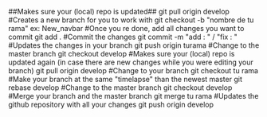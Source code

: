 ##Makes sure your (local) repo is updated##
git pull origin develop
#Creates a new branch for you to work with
git checkout -b "nombre de tu rama" ex: New_navbar
#Once you re done, add all changes you want to commit
git add .
#Commit the changes
git commit -m "add : " / "fix : "
#Updates the changes in your branch
git push origin turama
#Change to the master branch
git checkout develop
#Makes sure your (local) repo is updated again (in case there are new changes while you were editing your branch)
git pull origin develop
#Change to your branch
git checkout tu rama
#Make your branch at the same "timelapse" than the newest master
git rebase develop
#Change to the master branch
git checkout develop
#Merge your branch and the master branch
git merge tu rama
#Updates the github repository with all your changes
git push origin develop
